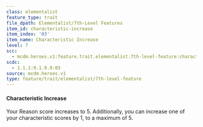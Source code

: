 ```yaml
---
class: elementalist
feature_type: trait
file_dpath: Elementalist/7th-Level Features
item_id: characteristic-increase
item_index: '03'
item_name: Characteristic Increase
level: 7
scc:
  - mcdm.heroes.v1:feature.trait.elementalist.7th-level-feature:characteristic-increase
scdc:
  - 1.1.1:9.1.9.9:03
source: mcdm.heroes.v1
type: feature/trait/elementalist/7th-level-feature
---
```


#### Characteristic Increase

Your Reason score increases to 5. Additionally, you can increase one of your characteristic scores by 1, to a maximum of 5.
